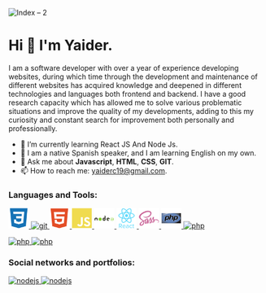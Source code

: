 <p align="center">
  
  ![Index – 2](https://user-images.githubusercontent.com/55888825/194397248-c6268de5-b780-4868-b8ad-6e3c7e2be5cf.png)
  
</p>


# Hi 👋 I'm Yaider.

I am a software developer with over a year of experience developing websites, during which time through the development and
maintenance of different websites has acquired knowledge and deepened in different technologies and languages
both frontend and backend. I have a good research capacity which has allowed me to solve various problematic situations and improve
the quality of my developments, adding to this my curiosity and constant search for improvement both personally and professionally.

- 🌱 I’m currently learning React JS And Node Js.
- 📣 I am a native Spanish speaker, and I am learning English on my own.
- 💬 Ask me about **Javascript**, **HTML**, **CSS**, **GIT**.
- 📫 How to reach me: yaiderc19@gmail.com.


<h3 align="left">Languages and Tools:</h3>
 <a href="#" target="_blank"> 
  <img src="https://github.com/devicons/devicon/blob/master/icons/css3/css3-plain.svg" alt="css3" width="40" height="40"/> 
</a> 
<a href="#" target="_blank"> 
  <img src="https://www.vectorlogo.zone/logos/git-scm/git-scm-icon.svg" alt="git" width="40" height="40"/> 
</a> 
<a href="#" target="_blank"> 
  <img src="https://github.com/devicons/devicon/blob/master/icons/html5/html5-plain.svg" alt="html5" width="40" height="40"/> 
</a>      
<a href="#" target="_blank"> 
  <img src="https://github.com/devicons/devicon/blob/master/icons/javascript/javascript-plain.svg" alt="javascript" width="40" height="40"/> 
</a> 
<a href="#" target="_blank"> <img src="https://github.com/devicons/devicon/blob/master/icons/nodejs/nodejs-original-wordmark.svg" alt="nodejs" width="40" height="40"/> </a>         
<a href="#" target="_blank"> 
  <img src="https://github.com/devicons/devicon/blob/master/icons/react/react-original-wordmark.svg" alt="react" width="40" height="40"/>
</a>                       
<a href="#" target="_blank"> <img src="https://github.com/devicons/devicon/blob/master/icons/sass/sass-original.svg" alt="sass" width="40" height="40"/> </a>
<a href="#" target="_blank"> <img src="https://github.com/devicons/devicon/blob/master/icons/php/php-original.svg" alt="php" width="40" height="40"/> </a> 
<a href="#" target="_blank"> <img src="https://cdn-www.infobip.com/wp-content/uploads/2020/10/14135942/oracle-logo-360x200.png"
 alt="php" width="40" height="40"/> </a> 
  
  <a href="#" target="_blank"> <img src="https://cdn-icons-png.flaticon.com/512/528/528260.png" alt="php" width="40" height="40"/> </a> 
  <a href="#" target="_blank"> <img src="https://upload.wikimedia.org/wikipedia/commons/thumb/b/b2/Bootstrap_logo.svg/602px-Bootstrap_logo.svg.png" alt="php" width="40" height="40"/> </a> 
</p>
<h3 align="left">Social networks and portfolios:</h3>
 <a href="https://www.linkedin.com/in/yaidercc/" target="_blank"> <img src="https://cdn-icons-png.flaticon.com/512/174/174857.png" alt="nodejs" width="40" height="40"/> </a>  
 <a href="https://dribbble.com/YaiderCc" target="_blank"> <img src="https://seeklogo.com/images/D/dribbble-logo-143FF96D65-seeklogo.com.png" alt="nodejs" width="40" height="40"/> </a>  

